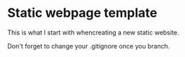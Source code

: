 # Static webpage template

This is what I start with whencreating a new static website. 

Don't forget to change your .gitignore once you branch.